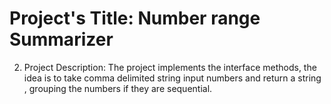# Project's Title: Number range Summarizer

2. Project Description: The project implements the interface methods, the idea is to take comma delimited string input numbers and 
   return a string , grouping the numbers if they are sequential.
   
